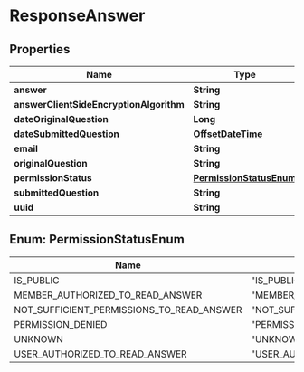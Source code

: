 
# ResponseAnswer

## Properties
Name | Type | Description | Notes
------------ | ------------- | ------------- | -------------
**answer** | **String** |  |  [optional]
**answerClientSideEncryptionAlgorithm** | **String** |  |  [optional]
**dateOriginalQuestion** | **Long** |  |  [optional]
**dateSubmittedQuestion** | [**OffsetDateTime**](OffsetDateTime.md) |  |  [optional]
**email** | **String** |  |  [optional]
**originalQuestion** | **String** |  |  [optional]
**permissionStatus** | [**PermissionStatusEnum**](#PermissionStatusEnum) |  |  [optional]
**submittedQuestion** | **String** |  |  [optional]
**uuid** | **String** |  |  [optional]


<a name="PermissionStatusEnum"></a>
## Enum: PermissionStatusEnum
Name | Value
---- | -----
IS_PUBLIC | &quot;IS_PUBLIC&quot;
MEMBER_AUTHORIZED_TO_READ_ANSWER | &quot;MEMBER_AUTHORIZED_TO_READ_ANSWER&quot;
NOT_SUFFICIENT_PERMISSIONS_TO_READ_ANSWER | &quot;NOT_SUFFICIENT_PERMISSIONS_TO_READ_ANSWER&quot;
PERMISSION_DENIED | &quot;PERMISSION_DENIED&quot;
UNKNOWN | &quot;UNKNOWN&quot;
USER_AUTHORIZED_TO_READ_ANSWER | &quot;USER_AUTHORIZED_TO_READ_ANSWER&quot;



